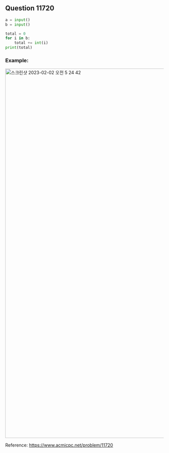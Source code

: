## Question 11720


```python 3
a = input()
b = input()

total = 0
for i in b:
    total += int(i)
print(total)

```


### Example:
<img width="1177" alt="스크린샷 2023-02-02 오전 5 24 42" src="https://user-images.githubusercontent.com/107760647/216155378-3020d9f8-7d8c-4415-83ab-fe360af2d77b.png">


Reference:
https://www.acmicpc.net/problem/11720
